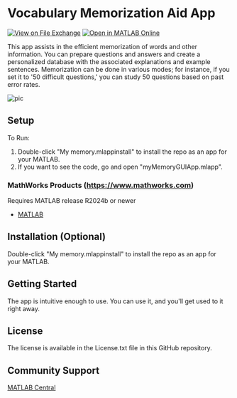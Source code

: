 # ​​Vocabulary Memorization Aid App​ 
<!-- This is the "Title of the contribution" that was approved during the Community Contribution Review Process --> 

[![View <File Exchange Title> on File Exchange](https://www.mathworks.com/matlabcentral/images/matlab-file-exchange.svg)](https://www.mathworks.com/matlabcentral/fileexchange/####-Vocabulary-Memorization-Aid-App) [![Open in MATLAB Online](https://www.mathworks.com/images/responsive/global/open-in-matlab-online.svg)](https://github.com/Hilobay/Vocabulary-Memorization-Aid-App&project=myMemoryApp.prj&file=myMemoryGUIApp.mlapp) 
<!-- Add the "File Exchange" icon to the README if this repo also appears on File Exchange via the "Connect to GitHub" feature --> 
<!-- Add the "Open in MATLAB Online" icon to the README to open a particular file on MATLAB Online --> 

​​This app assists in the efficient memorization of words and other information. You can prepare questions and answers and create a personalized database with the associated explanations and example sentences. Memorization can be done in various modes; for instance, if you set it to '50 difficult questions,' you can study 50 questions based on past error rates.​ 

<!--- If your project includes a visualation or any images or an App please include a screenshot in this README --->
![pic](https://github.com/user-attachments/assets/fc4146dd-b7a2-45c4-adaa-8f039976b2f7)

## Setup 
To Run:
1. Double-click "My memory.mlappinstall" to install the repo as an app for your MATLAB.
2. If you want to see the code, go and open "myMemoryGUIApp.mlapp".

### MathWorks Products (https://www.mathworks.com)

Requires MATLAB release R2024b or newer
- [MATLAB](https://jp.mathworks.com/products/matlab.html)

## Installation (Optional)
Double-click "My memory.mlappinstall" to install the repo as an app for your MATLAB.

## Getting Started 
The app is intuitive enough to use. You can use it, and you'll get used to it right away.
<!--- List or link to any relevent Documentation to help the user Get Started --->

## License
<!--- Make sure you have a License.txt within your Repo --->

The license is available in the License.txt file in this GitHub repository.

## Community Support
[MATLAB Central](https://www.mathworks.com/matlabcentral)

<!--- Do not forget to the add the SECURITY.md to this repo --->
<!--- Add Topics #Topics to your Repo such as #MATLAB  --->

<!--- This is my comment --->

<!-- Include any Trademarks if this is the first time mentioning trademarked products (For Example:  MATLAB&reg; Simulink&reg; Trademark&trade; Simulink Test&#8482;) --> 

